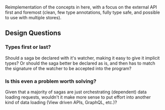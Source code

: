 Reimplementation of the concepts in here, with a focus on the external API first and foremost (clean, few type annotations, fully type safe, and possible to use with multiple stores).

## Design Questions

### Types first or last?

Should a saga be declared with it's watcher, making it easy to give it implicit types? Or should the saga better be declared as is, and then has to match the signature of the watcher to be accepted into the program?

### Is this even a problem worth solving?

Given that a majority of sagas are just orchestrating (dependent) data loading requests, wouldn't it make more sense to put effort into another kind of data loading (View driven APIs, GraphQL, etc.)?
